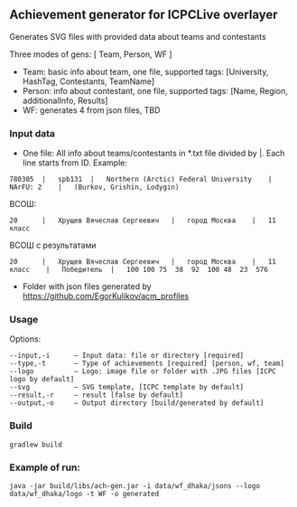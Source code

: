 ## Achievement generator for ICPCLive overlayer

Generates SVG files with provided data about teams and contestants

Three modes of gens: [ Team, Person, WF ]

 * Team: basic info about team, one file, supported tags: [University, HashTag, Contestants, TeamName]
 * Person: info about contestant, one file, supported tags: [Name, Region, additionalInfo, Results]
 * WF: generates 4 from json files, TBD

### Input data
* One file: All info about teams/contestants in *.txt file divided by |. Each line starts from ID. Example:
```
780305  |   spb131  |   Northern (Arctic) Federal University    |   NArFU: 2    |   (Burkov, Grishin, Lodygin)
```
ВСОШ:
```
20	    |   Хрущев Вячеслав Сергеевич   |   город Москва    |   11 класс
```
ВСОШ с результатами
```
20      |   Хрущев Вячеслав Сергеевич   |   город Москва    |   11 класс    |   Победитель  | 	100	100	75	38	92	100	48	23	576
```

* Folder with json files generated by https://github.com/EgorKulikov/acm_profiles 

### Usage
Options:

```
--input,-i      — Input data: file or directory [required]
--type,-t       — Type of achievements [required] [person, wf, team]
--logo          — Logo: image file or folder with .JPG files [ICPC logo by default]
--svg           — SVG template, [ICPC template by default]
--result,-r     — result [false by default]
--output,-o     — Output directory [build/generated by default]
```

### Build

```gradlew build```

### Example of run:
```
java -jar build/libs/ach-gen.jar -i data/wf_dhaka/jsons --logo data/wf_dhaka/logo -t WF -o generated
```
